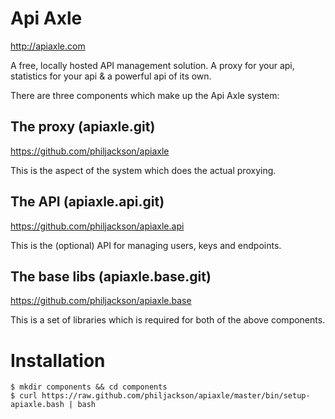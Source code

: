 # Api Axle

http://apiaxle.com

A free, locally hosted API management solution. A proxy for your api,
statistics for your api & a powerful api of its own.

There are three components which make up the Api Axle system:

## The proxy (apiaxle.git)

https://github.com/philjackson/apiaxle

This is the aspect of the system which does the actual proxying.

## The API (apiaxle.api.git)

https://github.com/philjackson/apiaxle.api

This is the (optional) API for managing users, keys and endpoints.

## The base libs (apiaxle.base.git)

https://github.com/philjackson/apiaxle.base

This is a set of libraries which is required for both of the above
components.

# Installation

    $ mkdir components && cd components
    $ curl https://raw.github.com/philjackson/apiaxle/master/bin/setup-apiaxle.bash | bash
